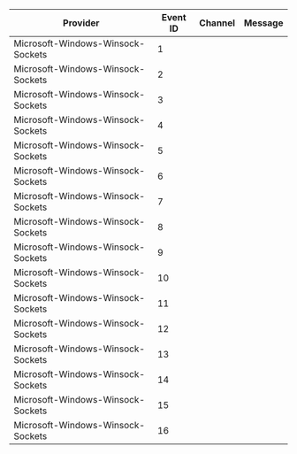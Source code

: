 Provider                           |  Event ID  |  Channel  |  Message
-----------------------------------|------------|-----------|---------
Microsoft-Windows-Winsock-Sockets  |  1         |           |
Microsoft-Windows-Winsock-Sockets  |  2         |           |
Microsoft-Windows-Winsock-Sockets  |  3         |           |
Microsoft-Windows-Winsock-Sockets  |  4         |           |
Microsoft-Windows-Winsock-Sockets  |  5         |           |
Microsoft-Windows-Winsock-Sockets  |  6         |           |
Microsoft-Windows-Winsock-Sockets  |  7         |           |
Microsoft-Windows-Winsock-Sockets  |  8         |           |
Microsoft-Windows-Winsock-Sockets  |  9         |           |
Microsoft-Windows-Winsock-Sockets  |  10        |           |
Microsoft-Windows-Winsock-Sockets  |  11        |           |
Microsoft-Windows-Winsock-Sockets  |  12        |           |
Microsoft-Windows-Winsock-Sockets  |  13        |           |
Microsoft-Windows-Winsock-Sockets  |  14        |           |
Microsoft-Windows-Winsock-Sockets  |  15        |           |
Microsoft-Windows-Winsock-Sockets  |  16        |           |